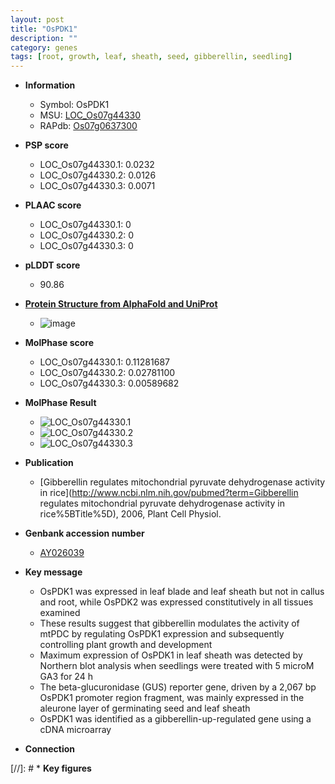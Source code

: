 ```yaml
---
layout: post
title: "OsPDK1"
description: ""
category: genes
tags: [root, growth, leaf, sheath, seed, gibberellin, seedling]
---
```


* **Information**  
    + Symbol: OsPDK1  
    + MSU: [LOC_Os07g44330](http://rice.plantbiology.msu.edu/cgi-bin/ORF_infopage.cgi?orf=LOC_Os07g44330)  
    + RAPdb: [Os07g0637300](http://rapdb.dna.affrc.go.jp/viewer/gbrowse_details/irgsp1?name=Os07g0637300)  

* **PSP score**  
    + LOC_Os07g44330.1: 0.0232 
    + LOC_Os07g44330.2: 0.0126 
    + LOC_Os07g44330.3: 0.0071 

* **PLAAC score**  
    + LOC_Os07g44330.1: 0 
    + LOC_Os07g44330.2: 0 
    + LOC_Os07g44330.3: 0 

* **pLDDT score**
    + 90.86

* **[Protein Structure from AlphaFold and UniProt](https://www.uniprot.org/uniprotkb/A0A0P0X9C5/entry#structure)**
    + ![image](https://ricepsp.github.io/images/A/AF-A0A0P0X9C5-F1.png)

* **MolPhase score**
    + LOC_Os07g44330.1: 0.11281687
    + LOC_Os07g44330.2: 0.02781100
    + LOC_Os07g44330.3: 0.00589682

* **MolPhase Result**
    + ![LOC_Os07g44330.1](https://304243504.github.io/Pictures/LOC_Os07g/LOC_Os07g44330.1.png)
    + ![LOC_Os07g44330.2](https://304243504.github.io/Pictures/LOC_Os07g/LOC_Os07g44330.2.png)
    + ![LOC_Os07g44330.3](https://304243504.github.io/Pictures/LOC_Os07g/LOC_Os07g44330.3.png)

* **Publication**  
    + [Gibberellin regulates mitochondrial pyruvate dehydrogenase activity in rice](http://www.ncbi.nlm.nih.gov/pubmed?term=Gibberellin regulates mitochondrial pyruvate dehydrogenase activity in rice%5BTitle%5D), 2006, Plant Cell Physiol.

* **Genbank accession number**  
    + [AY026039](http://www.ncbi.nlm.nih.gov/nuccore/AY026039)

* **Key message**  
    + OsPDK1 was expressed in leaf blade and leaf sheath but not in callus and root, while OsPDK2 was expressed constitutively in all tissues examined
    + These results suggest that gibberellin modulates the activity of mtPDC by regulating OsPDK1 expression and subsequently controlling plant growth and development
    + Maximum expression of OsPDK1 in leaf sheath was detected by Northern blot analysis when seedlings were treated with 5 microM GA3 for 24 h
    + The beta-glucuronidase (GUS) reporter gene, driven by a 2,067 bp OsPDK1 promoter region fragment, was mainly expressed in the aleurone layer of germinating seed and leaf sheath
    + OsPDK1 was identified as a gibberellin-up-regulated gene using a cDNA microarray

* **Connection**  

[//]: # * **Key figures**  


